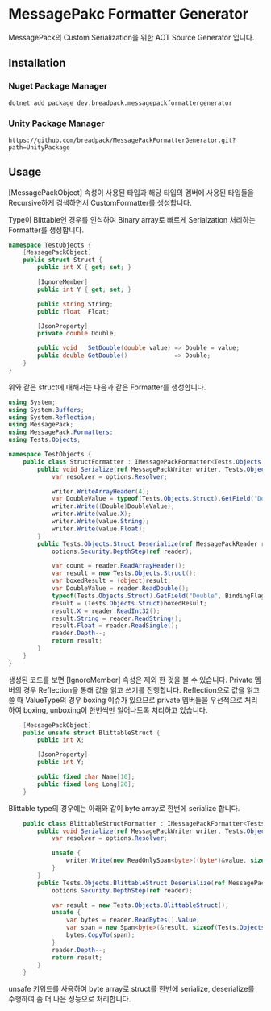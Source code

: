 # MessagePakc Formatter Generator

MessagePack의 Custom Serialization을 위한 AOT Source Generator 입니다.

## Installation

### Nuget Package Manager

```bash
dotnet add package dev.breadpack.messagepackformattergenerator
```

### Unity Package Manager

```
https://github.com/breadpack/MessagePackFormatterGenerator.git?path=UnityPackage
```

## Usage

[MessagePackObject] 속성이 사용된 타입과 해당 타입의 멤버에 사용된 타입들을 Recursive하게 검색하면서 CustomFormatter를 생성합니다.

Type이 Blittable인 경우를 인식하여 Binary array로 빠르게 Serialzation 처리하는 Formatter를 생성합니다.

``` csharp
namespace TestObjects {
    [MessagePackObject]
    public struct Struct {
        public int X { get; set; }

        [IgnoreMember]
        public int Y { get; set; }

        public string String;
        public float  Float;

        [JsonProperty]
        private double Double;

        public void   SetDouble(double value) => Double = value;
        public double GetDouble()             => Double;
    }
}
```

위와 같은 struct에 대해서는 다음과 같은 Formatter를 생성합니다.

``` csharp
using System;
using System.Buffers;
using System.Reflection;
using MessagePack;
using MessagePack.Formatters;
using Tests.Objects;

namespace TestObjects {
    public class StructFormatter : IMessagePackFormatter<Tests.Objects.Struct> {
        public void Serialize(ref MessagePackWriter writer, Tests.Objects.Struct value, MessagePack.MessagePackSerializerOptions options) {
            var resolver = options.Resolver;

            writer.WriteArrayHeader(4);
            var DoubleValue = typeof(Tests.Objects.Struct).GetField("Double", BindingFlags.NonPublic | BindingFlags.Instance).GetValue(value);
            writer.Write((Double)DoubleValue);
            writer.Write(value.X);
            writer.Write(value.String);
            writer.Write(value.Float);
        }
        public Tests.Objects.Struct Deserialize(ref MessagePackReader reader, MessagePack.MessagePackSerializerOptions options) {
            options.Security.DepthStep(ref reader);

            var count = reader.ReadArrayHeader();
            var result = new Tests.Objects.Struct();
            var boxedResult = (object)result;
            var DoubleValue = reader.ReadDouble();
            typeof(Tests.Objects.Struct).GetField("Double", BindingFlags.NonPublic | BindingFlags.Instance).SetValue(boxedResult, DoubleValue);
            result = (Tests.Objects.Struct)boxedResult;
            result.X = reader.ReadInt32();
            result.String = reader.ReadString();
            result.Float = reader.ReadSingle();
            reader.Depth--;
            return result;
        }
    }
}
```

생성된 코드를 보면 [IgnoreMember] 속성은 제외 한 것을 볼 수 있습니다.
Private 멤버의 경우 Reflection을 통해 값을 읽고 쓰기를 진행합니다.
Reflection으로 값을 읽고 쓸 때 ValueType의 경우 boxing 이슈가 있으므로 private 멤버들을 우선적으로 처리하여 boxing, unboxing이 한번씩만 일어나도록 처리하고 있습니다.

``` csharp
    [MessagePackObject]
    public unsafe struct BlittableStruct {
        public int X;

        [JsonProperty]
        public int Y;

        public fixed char Name[10];
        public fixed long Long[20];
    }
```
Blittable type의 경우에는 아래와 같이 byte array로 한번에 serialize 합니다.

``` csharp
    public class BlittableStructFormatter : IMessagePackFormatter<Tests.Objects.BlittableStruct> {
        public void Serialize(ref MessagePackWriter writer, Tests.Objects.BlittableStruct value, MessagePack.MessagePackSerializerOptions options) {
            var resolver = options.Resolver;

            unsafe {
                writer.Write(new ReadOnlySpan<byte>((byte*)&value, sizeof(Tests.Objects.BlittableStruct)));
            }
        }
        public Tests.Objects.BlittableStruct Deserialize(ref MessagePackReader reader, MessagePack.MessagePackSerializerOptions options) {
            options.Security.DepthStep(ref reader);

            var result = new Tests.Objects.BlittableStruct();
            unsafe {
                var bytes = reader.ReadBytes().Value;
                var span = new Span<byte>(&result, sizeof(Tests.Objects.BlittableStruct));
                bytes.CopyTo(span);
            }
            reader.Depth--;
            return result;
        }
    }
```

unsafe 키워드를 사용하여 byte array로 struct를 한번에 serialize, deserialize를 수행하여 좀 더 나은 성능으로 처리합니다.